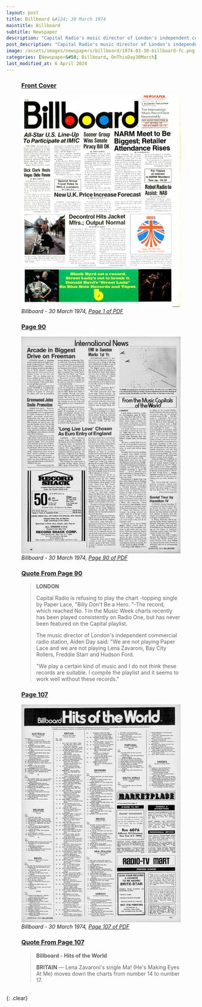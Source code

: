 ```yaml
---
layout: post
title: Billboard &#124; 30 March 1974
maintitle: Billboard
subtitle: Newspaper
description: "Capital Radio's music director of London's independent commercial radio station, Aiden Day said: &quot;We are not playing Paper Lace and we are not playing Lena Zavaroni, Bay City Rollers, Freddie Starr and Hudson Ford.&quot;"
post_description: "Capital Radio's music director of London's independent commercial radio station, Aiden Day said: &quot;We are not playing Paper Lace and we are not playing Lena Zavaroni, Bay City Rollers, Freddie Starr and Hudson Ford.&quot;"
image: /assets/images/newspapers/billboard/1974-03-30-billboard-fc.png
categories: [Newspaper&#58; Billboard, OnThisDay30March]
last_modified_at: 6 April 2024
---
```


<figure class="fig1">
<h3 id="infobox1"><a href="#infobox1">Front Cover</a></h3>
<a href="/assets/images/newspapers/billboard/1974-03-30-billboard-fc.png"><img src="/assets/images/newspapers/billboard/1974-03-30-billboard-fc.png" class="full-width zoom-in" /></a>
<cite class="whitespace">Billboard - 30 March 1974,
<a class="external-link" href="https://www.worldradiohistory.com/Archive-All-Music/Billboard/70s/1974/Billboard%201974-03-30.pdf">Page 1 of PDF</a></cite>
</figure>

<figure class="fig2">
<h3 id="infobox2"><a href="#infobox2">Page 90</a></h3>
<a href="/assets/images/newspapers/billboard/1974-03-30-billboard-page-90.png"><img src="/assets/images/newspapers/billboard/1974-03-30-billboard-page-90.png" class="full-width zoom-in" /></a>
<cite class="whitespace">Billboard - 30 March 1974,
<a class="external-link" href="https://www.worldradiohistory.com/Archive-All-Music/Billboard/70s/1974/Billboard%201974-03-30.pdf#page=90">Page 90 of PDF</a></cite>
</figure>

<figure class="fig3">
<h3 id="infobox3"><a href="#infobox3">Quote From Page 90</a></h3>
<blockquote>
<p><strong>LONDON</strong></p>
<p>Capital Radio is refusing to play the chart -topping single by Paper Lace, "Billy Don't Be a Hero. "-The record, which reached No. 1 in the Music Week charts recently has been played consistently on Radio One, but has never been featured on the Capital playlist.</p>
<p>The music director of London's independent commercial radio station, Aiden Day said: "We are not playing Paper Lace and we are not playing Lena Zavaroni, Bay City Rollers, Freddie Starr and Hudson Ford.</p>
<p>"We play a certain kind of music and I do not think these records are suitable. I compile the playlist and it seems to work well without these records."</p>
</blockquote>
</figure>

<figure class="fig1">
<h3 id="infobox4"><a href="#infobox4">Page 107</a></h3>
<a href="/assets/images/newspapers/billboard/1974-03-30-billboard-page-107.png"><img src="/assets/images/newspapers/billboard/1974-03-30-billboard-page-107.png" class="full-width zoom-in" /></a>
<cite class="whitespace">Billboard - 30 March 1974,
<a class="external-link" href="https://www.worldradiohistory.com/Archive-All-Music/Billboard/70s/1974/Billboard%201974-03-30.pdf#page=107">Page 107 of PDF</a></cite>
</figure>

<figure class="fig2">
<h3 id="infobox5"><a href="#infobox5">Quote From Page 107</a></h3>
<blockquote>
<p><strong>Billboard - Hits of the World</strong></p>
<p><strong>BRITAIN</strong> &#8212; Lena Zavaroni's single Ma! (He's Making Eyes At Me) moves down the charts from number 14 to number 17.</p>
</blockquote>
</figure>

<br />{: .clear}

